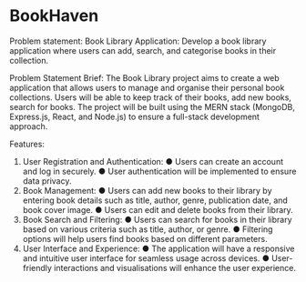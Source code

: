 # BookHaven
Problem statement: 
Book Library Application: Develop a book library application where users can add, search,
and categorise books in their collection.

Problem Statement Brief: 
The Book Library project aims to create a web application that allows users to manage and
organise their personal book collections. Users will be able to keep track of their books, add
new books, search for books. The project will be built using the MERN stack (MongoDB,
Express.js, React, and Node.js) to ensure a full-stack development approach.

Features:
1. User Registration and Authentication:
    ● Users can create an account and log in securely.
    ● User authentication will be implemented to ensure data privacy.
2. Book Management: 
    ● Users can add new books to their library by entering book details such as title, 
    author, genre, publication date, and book cover image.
    ● Users can edit and delete books from their library.
3. Book Search and Filtering:
    ● Users can search for books in their library based on various criteria such as
    title, author, or genre.
    ● Filtering options will help users find books based on different parameters.
4. User Interface and Experience:
    ● The application will have a responsive and intuitive user interface for seamless
    usage across devices.
    ● User-friendly interactions and visualisations will enhance the user experience.
